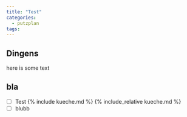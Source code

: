 ```yaml
---
title: "Test"
categories:
  - putzplan
tags:
---
```


## Dingens
<!--more-->
here is some text

## bla

 - [ ] Test
{%  include kueche.md  %}
{%  include_relative kueche.md  %}
 - [ ] blubb

<!--stackedit_data:
eyJoaXN0b3J5IjpbLTE4MjQ3MDQ0NjAsLTYwMzAyMjU3MSwtMT
M1MDI2NDE5Niw2MTEwMTg5OTQsLTc3MzY4MzM3MSwxODExNzQx
MzgzXX0=
-->